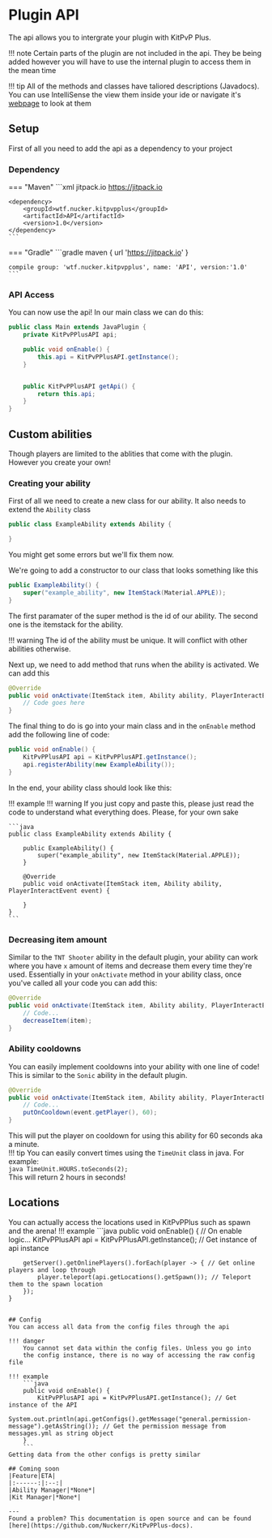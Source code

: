 # Plugin API
The api allows you to intergrate your plugin with KitPvP Plus.

!!! note
    Certain parts of the plugin are not included in the api.
    They be being added however you will have to
    use the internal plugin to access them in the mean time

!!! tip
    All of the methods and classes have taliored descriptions (Javadocs). You can use IntelliSense the view them inside your ide or navigate it's [webpage](https://jdocs.nucker.me) to look at them

## Setup
First of all you need to add the api as a dependency to your project  

### Dependency
=== "Maven"
    ```xml
    <repository>
		<id>jitpack.io</id>
		<url>https://jitpack.io</url>
	</repository>

    <dependency>
        <groupId>wtf.nucker.kitpvpplus</groupId>
        <artifactId>API</artifactId>
        <version>1.0</version>
    </dependency>
    ```
=== "Gradle"
    ```gradle
    maven { url 'https://jitpack.io' }

    compile group: 'wtf.nucker.kitpvpplus', name: 'API', version:'1.0'
    ```

### API Access
You can now use the api! In our main class we can do this:  
```java
public class Main extends JavaPlugin {
    private KitPvPPlusAPI api;

    public void onEnable() {
        this.api = KitPvPPlusAPI.getInstance();
    }


    public KitPvPPlusAPI getApi() {
        return this.api;
    }
}
```


## Custom abilities
Though players are limited to the ablities that come with the plugin. However you create your own!


### Creating your ability
First of all we need to create a new class for our ability. It also needs to extend the `Ability` class
```java
public class ExampleAbility extends Ability {

}
```  
You might get some errors but we'll fix them now.

We're going to add a constructor to our class that looks something like this
```java
public ExampleAbility() {
    super("example_ability", new ItemStack(Material.APPLE));
}
```  
The first paramater of the super method is the id of our ability. The second one is the itemstack for the ability.

!!! warning
    The id of the ability must be unique. It will conflict with other abilities otherwise.
  
Next up, we need to add method that runs when the ability is activated. We can add this

```java
@Override
public void onActivate(ItemStack item, Ability ability, PlayerInteractEvent event) {
    // Code goes here
}
```

The final thing to do is go into your main class and in the `onEnable` method add the following line of code:  
```java
public void onEnable() {
    KitPvPPlusAPI api = KitPvPPlusAPI.getInstance();
    api.registerAbility(new ExampleAbility());
}
```  

In the end, your ability class should look like this:  

!!! example
    !!! warning
    If you just copy and paste this, please just read the code to understand what everything does. Please, for your own sake
  
    ```java
    public class ExampleAbility extends Ability {

        public ExampleAbility() {
            super("example_ability", new ItemStack(Material.APPLE));
        }

        @Override
        public void onActivate(ItemStack item, Ability ability, PlayerInteractEvent event) {
            
        }
    }
    ```

### Decreasing item amount
Similar to the `TNT Shooter` ability in the default plugin, your ability can work where you have `x` amount of items and decrease them every time they're used.
Essentially in your `onActivate` method in your ability class, once you've called all your code you can add this:
```java
@Override
public void onActivate(ItemStack item, Ability ability, PlayerInteractEvent event) {
    // Code...
    decreaseItem(item);
}
```
  
### Ability cooldowns
You can easily implement cooldowns into your ability with one line of code! This is similar to the `Sonic` ability in the default plugin.
```java
@Override
public void onActivate(ItemStack item, Ability ability, PlayerInteractEvent event) {
    // Code...
    putOnCooldown(event.getPlayer(), 60);
}
```  
This will put the player on cooldown for using this ability for 60 seconds aka a minute.  
!!! tip
    You can easily convert times using the `TimeUnit` class in java. For example:  
    ```java
    TimeUnit.HOURS.toSeconds(2);
    ```  
    This will return 2 hours in seconds!

## Locations
You can actually access the locations used in KitPvPPlus such as spawn and the arena!
!!! example
    ```java
    public void onEnable() {
        // On enable logic...
        KitPvPPlusAPI api = KitPvPPlusAPI.getInstance(); // Get instance of api instance

        getServer().getOnlinePlayers().forEach(player -> { // Get online players and loop through
            player.teleport(api.getLocations().getSpawn()); // Teleport them to the spawn location
        });
    }
```

## Config
You can access all data from the config files through the api

!!! danger
    You cannot set data within the config files. Unless you go into
    the config instance, there is no way of accessing the raw config file

!!! example
    ```java
    public void onEnable() {
        KitPvPPlusAPI api = KitPvPPlusAPI.getInstance(); // Get instance of the API
        System.out.println(api.getConfigs().getMessage("general.permission-message").getAsString()); // Get the permission message from messages.yml as string object
    }
    ```
Getting data from the other configs is pretty similar

## Coming soon
|Feature|ETA|
|:------:|:--:|
|Ability Manager|*None*|
|Kit Manager|*None*|

---
Found a problem? This documentation is open source and can be found [here](https://github.com/Nuckerr/KitPvPPlus-docs).